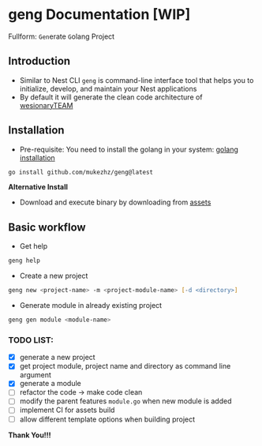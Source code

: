 # geng Documentation [WIP]

Fullform: `Gen`erate `G`olang Project

## Introduction
- Similar to Nest CLI `geng` is command-line interface tool that helps you to initialize, develop, and maintain your Nest applications
- By default it will generate the clean code architecture of [wesionaryTEAM](https://github.com/wesionaryTEAM/go_clean_architecture)

## Installation
- Pre-requisite: You need to install the golang in your system: [golang installation](https://go.dev/doc/install)
```zsh
go install github.com/mukezhz/geng@latest
```

**Alternative Install**
- Download and execute binary by downloading from [assets](https://github.com/mukezhz/geng/releases)

## Basic workflow
- Get help
```zsh
geng help
```
- Create a new project
```zsh
geng new <project-name> -m <project-module-name> [-d <directory>]
```
- Generate module in already existing project
```zsh
geng gen module <module-name>
```
### TODO LIST:
- [x] generate a new project
- [x] get project module, project name and directory as command line argument
- [x] generate a module
- [ ] refactor the code -> make code clean
- [ ] modify the parent features `module.go` when new module is added
- [ ] implement CI for assets build
- [ ] allow different template options when building project

**Thank You!!!**
